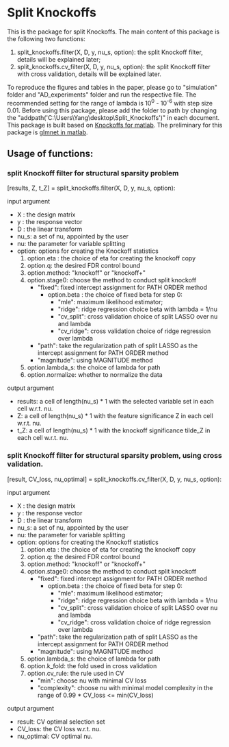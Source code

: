 # Split Knockoffs

This is the package for split Knockoffs. The main content of this package is the following two functions:

1. split_knockoffs.filter(X, D, y, nu_s, option): the split Knockoff filter, details will be explained later;
2. split_knockoffs.cv_filter(X, D, y, nu_s, option): the split Knockoff filter with cross validation, details will be explained later.

To reproduce the figures and tables in the paper, please go to "simulation" folder and "AD_experiments" folder and run the respective file. The recommended setting for the range of lambda is 10<sup>0</sup> - 10<sup>-6</sup> with step size 0.01. Before using this package, please add the folder to path by changing the "addpath('C:\Users\Yang\desktop\Split_Knockoffs')" in each document. This package is built based on [Knockoffs for matlab](https://web.stanford.edu/group/candes/knockoffs/software/knockoffs/). The preliminary for this package is [glmnet in matlab](https://web.stanford.edu/~hastie/glmnet_matlab/).



## Usage of functions:

### split Knockoff filter for structural sparsity problem

[results, Z, t_Z] = split_knockoffs.filter(X, D, y, nu_s, option):

input argument
- X : the design matrix
- y : the response vector
- D : the linear transform
- nu_s: a set of nu, appointed by the user
- nu: the parameter for variable splitting
- option: options for creating the Knockoff statistics
	1. option.eta : the choice of eta for creating the knockoff copy
	2. option.q: the desired FDR control bound
	3. option.method: "knockoff" or "knockoff+"
	4. option.stage0: choose the method to conduct split knockoff
		- "fixed": fixed intercept assignment for PATH ORDER method
			- option.beta : the choice of fixed beta for step 0: 
				- "mle": maximum likelihood estimator; 
				- "ridge": ridge regression choice beta with lambda = 1/nu
				- "cv_split": cross validation choice of split LASSO over nu and lambda
				- "cv_ridge": cross validation choice of ridge regression over lambda
		- "path": take the regularization path of split LASSO as the intercept assignment for PATH ORDER method
		- "magnitude": using MAGNITUDE method
	5. option.lambda_s: the choice of lambda for path
	6. option.normalize: whether to normalize the data

output argument
- results: a cell of length(nu_s) * 1 with the selected variable set in each cell w.r.t. nu.
- Z: a cell of length(nu_s) * 1 with the feature significance Z in each cell w.r.t. nu.
- t_Z: a cell of length(nu_s) * 1 with the knockoff significance tilde_Z in each cell w.r.t. nu.

### split Knockoff filter for structural sparsity problem, using cross validation.

[result, CV_loss, nu_optimal] = split_knockoffs.cv_filter(X, D, y, nu_s, option):

input argument
- X : the design matrix
- y : the response vector
- D : the linear transform
- nu_s: a set of nu, appointed by the user
- nu: the parameter for variable splitting
- option: options for creating the Knockoff statistics
	1. option.eta : the choice of eta for creating the knockoff copy
	2. option.q: the desired FDR control bound
	3. option.method: "knockoff" or "knockoff+"
	4. option.stage0: choose the method to conduct split knockoff
		- "fixed": fixed intercept assignment for PATH ORDER method
			- option.beta : the choice of fixed beta for step 0: 
				- "mle": maximum likelihood estimator; 
				- "ridge": ridge regression choice beta with lambda = 1/nu
				- "cv_split": cross validation choice of split LASSO over nu and lambda
				- "cv_ridge": cross validation choice of ridge regression over lambda
		- "path": take the regularization path of split LASSO as the intercept assignment for PATH ORDER method
		- "magnitude": using MAGNITUDE method
	5. option.lambda_s: the choice of lambda for path
	6. option.k_fold: the fold used in cross validation
	7. option.cv_rule: the rule used in CV
		- "min": choose nu with minimal CV loss
		- "complexity": choose nu with minimal model complexity in the range of 0.99 * CV_loss <= min(CV_loss)

output argument
- result: CV optimal selection set
- CV_loss: the CV loss w.r.t. nu.
- nu_optimal: CV optimal nu.
